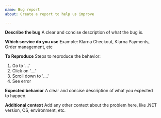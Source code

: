 ```yaml
---
name: Bug report
about: Create a report to help us improve

---
```


**Describe the bug**
A clear and concise description of what the bug is.

**Which service do you use**
Example: Klarna Checkout, Klarna Payments, Order management, etc

**To Reproduce**
Steps to reproduce the behavior:
1. Go to '...'
2. Click on '....'
3. Scroll down to '....'
4. See error

**Expected behavior**
A clear and concise description of what you expected to happen.

**Additional context**
Add any other context about the problem here, like .NET version, OS, environment, etc.
